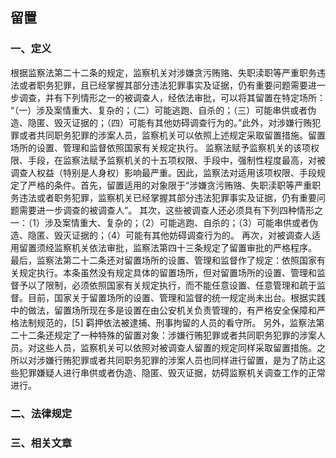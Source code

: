 ## 留置

### 一、定义

根据监察法第二十二条的规定，监察机关对涉嫌贪污贿赂、失职渎职等严重职务违法或者职务犯罪，且已经掌握其部分违法犯罪事实及证据，仍有重要问题需要进一步调查，并有下列情形之一的被调查人，经依法审批，可以将其留置在特定场所： “（一）涉及案情重大、复杂的；（二）可能逃跑、自杀的；（三）可能串供或者伪造、隐匿、毁灭证据的；（四）可能有其他妨碍调查行为的。”此外，对涉嫌行贿犯罪或者共同职务犯罪的涉案人员，监察机关可以依照上述规定采取留置措施。留置场所的设置、管理和监督依照国家有关规定执行。
	监察法赋予监察机关的该项权限、手段，在监察法赋予监察机关的十五项权限、手段中，强制性程度最高，对被调查人权益（特别是人身权）影响最严重。因此，监察法对适用该项权限、手段规定了严格的条件。首先，留置适用的对象限于“涉嫌贪污贿赂、失职渎职等严重职务违法或者职务犯罪，监察机关已经掌握其部分违法犯罪事实及证据，仍有重要问题需要进一步调查的被调查人”。
	其次，这些被调查人还必须具有下列四种情形之一：（1）涉及案情重大、复杂的；（2）可能逃跑、自杀的；（3）可能串供或者伪造、隐匿、毁灭证据的；（4）可能有其他妨碍调查行为的。
	再次，对被调查人适用留置须经监察机关依法审批，监察法第四十三条规定了留置审批的严格程序。
	最后，监察法第二十二条还对留置场所的设置、管理和监督作了规定：依照国家有关规定执行。本条虽然没有规定具体的留置场所，但对留置场所的设置、管理和监督予以了限制，必须依照国家有关规定执行，而不能任意设置、任意管理和疏于监督。目前，国家关于留置场所的设置、管理和监督的统一规定尚未出台。根据实践中的做法，留置场所现在多是设置在由公安机关负责管理的，有严格安全保障和严格法制规范的，[5]
 羁押依法被逮捕、刑事拘留的人员的看守所。
	另外，监察法第二十二条还规定了一种特殊的留置对象：涉嫌行贿犯罪或者共同职务犯罪的涉案人员。对这些人员，监察机关可以依照对被调查人留置的规定同样采取留置措施。之所以对涉嫌行贿犯罪或者共同职务犯罪的涉案人员也同样进行留置，是为了防止这些犯罪嫌疑人进行串供或者伪造、隐匿、毁灭证据，妨碍监察机关调查工作的正常进行。

### 二、法律规定



### 三、相关文章